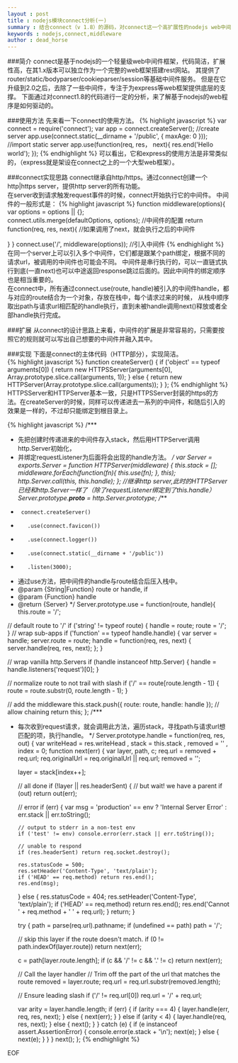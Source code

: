 ```yaml
---
layout : post
title : nodejs模块connect分析(一)
summary : 结合connect（v 1.8）的源码，对connect这一个高扩展性的nodejs web中间件框架进行分析，包括其部分重要中间件。
keywords : nodejs,connect,middleware
author : dead_horse
---
```


###简介
connect是基于nodejs的一个轻量级web中间件框架，代码简洁，扩展性高，在其1.x版本可以独立作为一个完整的web框架搭建rest网站。
其提供了router/static/bodyparser/cookieparser/session等基础中间件服务。
但是在它升级到2.0之后，去除了一些中间件，专注于为express等web框架提供底层的支撑。
下面通过对connect1.8的代码进行一定的分析，来了解基于nodejs的web程序是如何驱动的。    

###使用方法
先来看一下connect的使用方法。
{% highlight javascript %}
var connect = require('connect');
var app = connect.createServer(); //create server
app.use(connect.static(__dirname + '/public', { maxAge: 0 })); //import static server
app.use(function(req, res， next){
  res.end('Hello world');
});
{% endhighlight %}
可以看出，它和express的使用方法是非常类似的，（express就是架设在connect之上的一个大型web框架）。   

###connect实现思路
connect继承自http/https。通过connect创建一个http|https server，提供http server的所有功能。    
在server收到请求触发request事件的时候，connect开始执行它的中间件。
中间件的一般形式是：
{% highlight javascript %}
function middleware(options){
  var options = options || {};  
  connect.utils.merge(defaultOptions, options);  //中间件的配置
  return function(req, res, next){ //如果调用了next，就会执行之后的中间件
    
  }
}
connect.use('/', middleware(options));  //引入中间件
{% endhighlight %}
在同一个server上可以引入多个中间件，它们都是跟某个path绑定，根据不同的请求url，被调用的中间件也可能会不同。
中间件是串行执行的，可以一直链式执行到底(一直next)也可以中途返回response跳过后面的。因此中间件的绑定顺序也是相当重要的。   
在connect中，所有通过connect.use(route, handle)被引入的中间件handle，都与对应的route结合为一个对象，存放在栈中，每个请求过来的时候，
从栈中顺序取出path与请求url相匹配的handle执行，直到未被handle调用next()释放或者全部handle执行完成。   

###扩展
从connect的设计思路上来看，中间件的扩展是非常容易的，只需要按照它的规则就可以写出自己想要的中间件并融入其中。   

###实现
下面是connect的主体代码（HTTP部分），实现简洁。   
{% highlight javascript %}
function createServer() {
  if ('object' == typeof arguments[0]) {
    return new HTTPSServer(arguments[0], Array.prototype.slice.call(arguments, 1));
  } else {
    return new HTTPServer(Array.prototype.slice.call(arguments));
  }
};
{% endhighlight %}
HTTPSServer和HTTPServer基本一致，只是HTTPSServer封装的https的方法。在createServer的时候，同样可以传递进去一系列的中间件，和随后引入的效果是一样的，不过却只能绑定到根目录上。   

{% highlight javascript %}
/***
 * 先把创建时传递进来的中间件存入stack，然后用HTTPServer调用http.Server初始化，
 * 并绑定requestListener为后面将会出现的handle方法。
 */
var Server = exports.Server = function HTTPServer(middleware) {
  this.stack = [];
  middleware.forEach(function(fn){
    this.use(fn);
  }, this);
  http.Server.call(this, this.handle);
};
//继承http server,此时的HTTPServer已经和http.Server一样了（除了requestListener绑定到了this.handle）
Server.prototype.__proto__ = http.Server.prototype; 
/***
 *      connect.createServer()
 *        .use(connect.favicon())
 *        .use(connect.logger())
 *        .use(connect.static(__dirname + '/public'))
 *        .listen(3000); 
 * 通过use方法，把中间件的handle与route结合后压入栈中。
 * @param {String|Function} route or handle, if
 * @param {Function} handle
 * @return {Server}
 */
Server.prototype.use = function(route, handle){
  this.route = '/';

  // default route to '/'
  if ('string' != typeof route) {
    handle = route;
    route = '/';
  }
  // wrap sub-apps
  if ('function' == typeof handle.handle) {
    var server = handle;
    server.route = route;
    handle = function(req, res, next) {
      server.handle(req, res, next);
    };
  }

  // wrap vanilla http.Servers
  if (handle instanceof http.Server) {
    handle = handle.listeners('request')[0];
  }

  // normalize route to not trail with slash
  if ('/' == route[route.length - 1]) {
    route = route.substr(0, route.length - 1);
  }

  // add the middleware
  this.stack.push({ route: route, handle: handle });
  // allow chaining
  return this;
};
/***
 *  每次收到request请求，就会调用此方法，遍历stack，寻找path与请求url想匹配的项，执行handle。
 */
Server.prototype.handle = function(req, res, out) {
  var writeHead = res.writeHead
    , stack = this.stack
    , removed = ''
    , index = 0;
  function next(err) {
    var layer, path, c;
    req.url = removed + req.url;
    req.originalUrl = req.originalUrl || req.url;
    removed = '';

    layer = stack[index++];

    // all done
    if (!layer || res.headerSent) {
      // but wait! we have a parent
      if (out) return out(err);

      // error
      if (err) {
        var msg = 'production' == env
          ? 'Internal Server Error'
          : err.stack || err.toString();

        // output to stderr in a non-test env
        if ('test' != env) console.error(err.stack || err.toString());

        // unable to respond
        if (res.headerSent) return req.socket.destroy();

        res.statusCode = 500;
        res.setHeader('Content-Type', 'text/plain');
        if ('HEAD' == req.method) return res.end();
        res.end(msg);
      } else {
        res.statusCode = 404;
        res.setHeader('Content-Type', 'text/plain');
        if ('HEAD' == req.method) return res.end();
        res.end('Cannot ' + req.method + ' ' + req.url);
      }
      return;
    }

    try {
      path = parse(req.url).pathname;
      if (undefined == path) path = '/';

      // skip this layer if the route doesn't match.
      if (0 != path.indexOf(layer.route)) return next(err);

      c = path[layer.route.length];
      if (c && '/' != c && '.' != c) return next(err);

      // Call the layer handler
      // Trim off the part of the url that matches the route
      removed = layer.route;
      req.url = req.url.substr(removed.length);

      // Ensure leading slash
      if ('/' != req.url[0]) req.url = '/' + req.url;

      var arity = layer.handle.length;
      if (err) {
        if (arity === 4) {
          layer.handle(err, req, res, next);
        } else {
          next(err);
        }
      } else if (arity < 4) {
        layer.handle(req, res, next);
      } else {
        next();
      }
    } catch (e) {
      if (e instanceof assert.AssertionError) {
        console.error(e.stack + '\n');
        next(e);
      } else {
        next(e);
      }
    }
  }
  next();
};
{% endhighlight %}

EOF